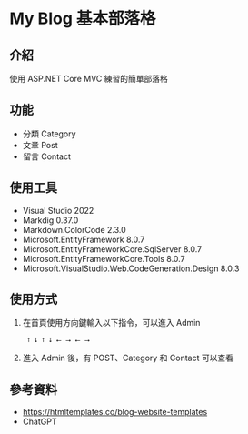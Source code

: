 # My Blog 基本部落格
## 介紹
使用 ASP.NET Core MVC 練習的簡單部落格

## 功能
* 分類 Category
* 文章 Post
* 留言 Contact

## 使用工具
* Visual Studio 2022
* Markdig 0.37.0
* Markdown.ColorCode 2.3.0
* Microsoft.EntityFramework 8.0.7
* Microsoft.EntityFrameworkCore.SqlServer 8.0.7
* Microsoft.EntityFrameworkCore.Tools 8.0.7
* Microsoft.VisualStudio.Web.CodeGeneration.Design 8.0.3

## 使用方式
1. 在首頁使用方向鍵輸入以下指令，可以進入 Admin
    ```text
     ⭡ ⭣ ⭡ ⭣ ⭠ ⭢ ⭠ ⭢
    ```
2. 進入 Admin 後，有 POST、Category 和 Contact 可以查看

## 參考資料
* https://htmltemplates.co/blog-website-templates
* ChatGPT
